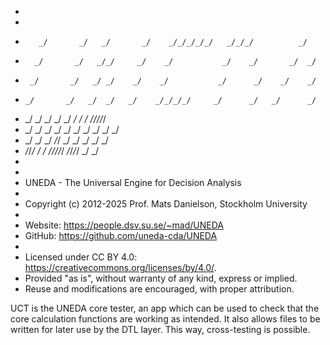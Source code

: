  *
 *
 *        _/       _/   _/       _/    _/_/_/_/_/   _/_/_/          _/
 *       _/       _/   _/_/     _/    _/           _/    _/       _/  _/
 *      _/       _/   _/ _/    _/    _/           _/      _/    _/    _/
 *     _/       _/   _/  _/   _/    _/_/_/_/     _/      _/   _/      _/ 
 *    _/       _/   _/   _/  _/    _/           _/      _/   _/_/_/_/_/  
 *   _/       _/   _/    _/ _/    _/           _/      _/   _/      _/          
 *   _/     _/    _/     _/_/    _/           _/     _/    _/      _/          
 *    _/_/_/     _/       _/    _/_/_/_/_/   _/_/_/_/     _/      _/   
 *
 *
 *   UNEDA - The Universal Engine for Decision Analysis
 *
 *   Copyright (c) 2012-2025  Prof. Mats Danielson, Stockholm University
 *
 *   Website: https://people.dsv.su.se/~mad/UNEDA
 *   GitHub:  https://github.com/uneda-cda/UNEDA
 *
 *   Licensed under CC BY 4.0: https://creativecommons.org/licenses/by/4.0/.
 *   Provided "as is", without warranty of any kind, express or implied.
 *   Reuse and modifications are encouraged, with proper attribution.

UCT is the UNEDA core tester, an app which can be used to check that the core calculation functions are working as intended. It also allows files to be written for later use by the DTL layer. This way, cross-testing is possible.
